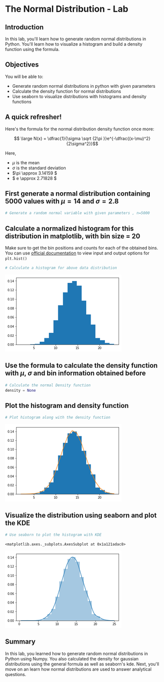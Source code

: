 
# The Normal Distribution - Lab

## Introduction
In this lab, you'll learn how to generate random normal distributions in Python. You'll learn how to visualize a histogram and build a density function using the formula. 
## Objectives
You will be able to:
* Generate random normal distributions in python with given parameters
* Calculate the density function for normal distributions
* Use seaborn to visualize distributions with histograms and density functions

## A quick refresher! 

Here's the formula for the normal distribution density function once more:

$$ \large N(x) = \dfrac{1}{\sigma \sqrt {2\pi }}e^{-\dfrac{(x-\mu)^2}{2\sigma^2}}$$

Here, 
- $\mu$ is the mean
- $\sigma$ is the standard deviation
- $\pi \approx 3.14159 $ 
- $ e \approx 2.71828 $


## First generate a normal distribution containing 5000 values with $\mu=14$ and $\sigma = 2.8$


```python
# Generate a random normal variable with given parameters , n=5000

```

## Calculate a normalized histogram for this distribution in matplotlib, with bin size = 20

Make sure to get the bin positions and counts for each of the obtained bins. You can use [official documentation](https://matplotlib.org/api/_as_gen/matplotlib.pyplot.hist.html) to view input and output options for `plt.hist()`


```python
# Calculate a histogram for above data distribution

```


![png](index_files/index_6_0.png)


## Use the formula to calculate the density function with $\mu$, $\sigma$ and bin information obtained before


```python
# Calculate the normal Density function 
density = None
```

## Plot the histogram and density function


```python
# Plot histogram along with the density function

```


![png](index_files/index_10_0.png)


## Visualize the distribution using seaborn and plot the KDE


```python
# Use seaborn to plot the histogram with KDE

```




    <matplotlib.axes._subplots.AxesSubplot at 0x1a121adac8>




![png](index_files/index_12_1.png)


## Summary

In this lab, you learned how to generate random normal distributions in Python using Numpy. You also calculated the density for gaussian distributions using the general formula as well as seaborn's kde. Next, you'll move on an learn how normal distributions are used to answer analytical questions.
